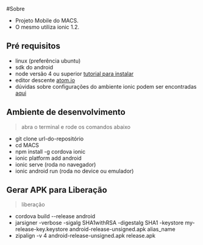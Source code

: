 #Sobre

- Projeto Mobile do MACS.
- O mesmo utiliza ionic 1.2. 

## Pré requisitos

- linux (preferência ubuntu)
- sdk do android
- node versão 4 ou superior [tutorial para instalar](https://nodejs.org/en/download/package-manager/)
- editor descente [atom.io](https://atom.io/)
- dúvidas sobre configurações do ambiente ionic podem ser encontradas [aqui](http://ionicframework.com/docs/guide/installation.html)

## Ambiente de desenvolvimento

> abra o terminal e rode os comandos abaixo

- git clone url-do-repositório
- cd MACS
- npm install -g cordova ionic
- ionic platform add android
- ionic serve (roda no navegador)
- ionic android run (roda no device ou emulador)

## Gerar APK para Liberação

> liberação

- cordova build --release android
- jarsigner -verbose -sigalg SHA1withRSA -digestalg SHA1 -keystore my-release-key.keystore android-release-unsigned.apk alias_name
- zipalign -v 4 android-release-unsigned.apk release.apk



